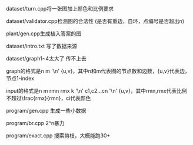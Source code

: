 dataset/turn.cpp将一张图加上颜色和比例要求

dataset/validator.cpp检测图的合法性 (是否有重边，自环，点编号是否超出n)

plant/gen.cpp生成植入答案的图

dataset/intro.txt 写了数据来源

dataset/graph1~4太大了 传不上去

graph的格式是n m '\n' {u,v}，其中n和m代表图的节点数和边数，{u,v}代表边，节点1-index

input的格式是n m rmn rmx k '\n' c1,c2...cn '\n' {u,v}，其中rmn,rmx代表比例不超过\frac{rmx}{rmn}，ci代表颜色

program/gen.cpp 生成一些小数据

program/br.cpp 2^n暴力

program/exact.cpp 搜索剪枝，大概能跑30+